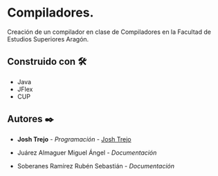 # Compiladores.

Creación de un compilador en clase de Compiladores en la Facultad de Estudios Superiores Aragón.

## Construido con 🛠️

* Java
* JFlex
* CUP

## Autores ✒️

* **Josh Trejo** - *Programación* - [Josh Trejo](https://github.com/jorgejoshuatt)

* Juárez Almaguer Miguel Ángel - *Documentación*

* Soberanes Ramírez Rubén Sebastián - *Documentación*
